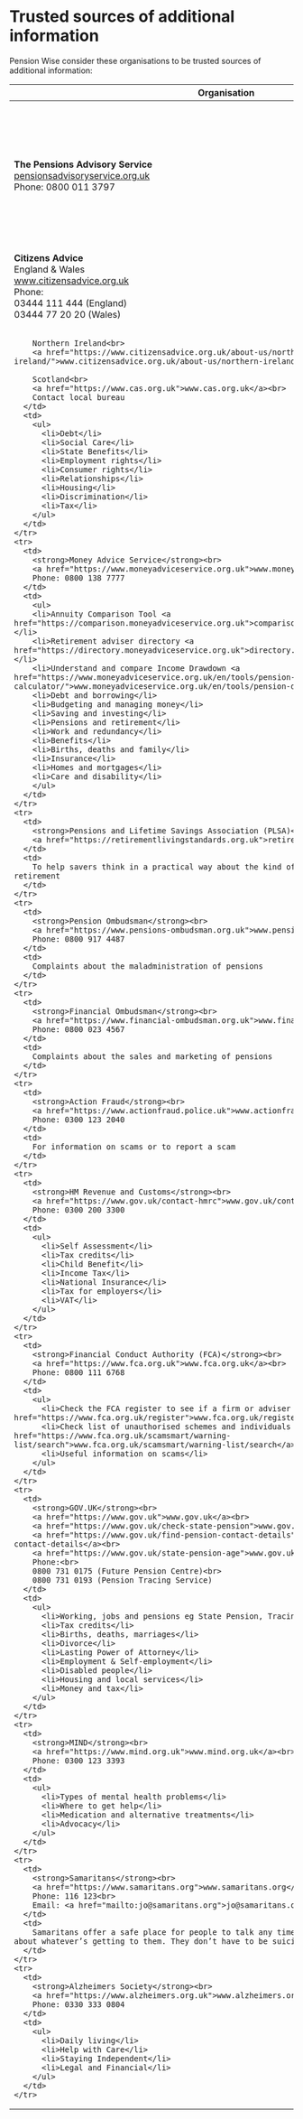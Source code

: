 # Trusted sources of additional information

Pension Wise consider these organisations to be trusted sources of additional information:

<table class="options-table">
  <thead>
    <tr>
      <th scope="col">Organisation</th>
      <th scope="col">Query</th>
    </tr>
  </thead>
  <tbody>
    <tr>
      <td>
        <strong>The Pensions Advisory Service</strong><br>
        <a href="https://pensionsadvisoryservice.org.uk">pensionsadvisoryservice.org.uk</a><br>
        Phone: 0800 011 3797
      </td>
      <td>
        For general pension queries and complaints, including help avoiding pension scams and saving into a pension scheme
      </td>
    </tr>
    <tr>
      <td>
        <strong>Citizens Advice</strong><br>
        England & Wales<br>
        <a href="https://www.citizensadvice.org.uk">www.citizensadvice.org.uk</a><br>
        Phone:<br>
        03444 111 444 (England)<br>
        03444 77 20 20 (Wales)<br><br>

        Northern Ireland<br>
        <a href="https://www.citizensadvice.org.uk/about-us/northern-ireland/">www.citizensadvice.org.uk/about-us/northern-ireland/</a><br><br>

        Scotland<br>
        <a href="https://www.cas.org.uk">www.cas.org.uk</a><br>
        Contact local bureau
      </td>
      <td>
        <ul>
          <li>Debt</li>
          <li>Social Care</li>
          <li>State Benefits</li>
          <li>Employment rights</li>
          <li>Consumer rights</li>
          <li>Relationships</li>
          <li>Housing</li>
          <li>Discrimination</li>
          <li>Tax</li>
        </ul>
      </td>
    </tr>
    <tr>
      <td>
        <strong>Money Advice Service</strong><br>
        <a href="https://www.moneyadviceservice.org.uk">www.moneyadviceservice.org.uk</a><br>
        Phone: 0800 138 7777
      </td>
      <td>
        <ul>
        <li>Annuity Comparison Tool <a href="https://comparison.moneyadviceservice.org.uk">comparison.moneyadviceservice.org.uk</a></li>
        <li>Retirement adviser directory <a href="https://directory.moneyadviceservice.org.uk">directory.moneyadviceservice.org.uk</a></li>
        <li>Understand and compare Income Drawdown <a href="https://www.moneyadviceservice.org.uk/en/tools/pension-drawdown-calculator/">www.moneyadviceservice.org.uk/en/tools/pension-drawdown-calculator</a></li>
        <li>Debt and borrowing</li>
        <li>Budgeting and managing money</li>
        <li>Saving and investing</li>
        <li>Pensions and retirement</li>
        <li>Work and redundancy</li>
        <li>Benefits</li>
        <li>Births, deaths and family</li>
        <li>Insurance</li>
        <li>Homes and mortgages</li>
        <li>Care and disability</li>
        </ul>
      </td>
    </tr>
    <tr>
      <td>
        <strong>Pensions and Lifetime Savings Association (PLSA)</strong><br>
        <a href="https://retirementlivingstandards.org.uk">retirementlivingstandards.org.uk</a>
      </td>
      <td>
        To help savers think in a practical way about the kind of lifestyle they might lead in retirement
      </td>
    </tr>
    <tr>
      <td>
        <strong>Pension Ombudsman</strong><br>
        <a href="https://www.pensions-ombudsman.org.uk">www.pensions-ombudsman.org.uk</a><br>
        Phone: 0800 917 4487
      </td>
      <td>
        Complaints about the maladministration of pensions
      </td>
    </tr>
    <tr>
      <td>
        <strong>Financial Ombudsman</strong><br>
        <a href="https://www.financial-ombudsman.org.uk">www.financial-ombudsman.org.uk</a><br>
        Phone: 0800 023 4567
      </td>
      <td>
        Complaints about the sales and marketing of pensions
      </td>
    </tr>
    <tr>
      <td>
        <strong>Action Fraud</strong><br>
        <a href="https://www.actionfraud.police.uk">www.actionfraud.police.uk</a><br>
        Phone: 0300 123 2040
      </td>
      <td>
        For information on scams or to report a scam
      </td>
    </tr>
    <tr>
      <td>
        <strong>HM Revenue and Customs</strong><br>
        <a href="https://www.gov.uk/contact-hmrc">www.gov.uk/contact-hmrc</a><br>
        Phone: 0300 200 3300
      </td>
      <td>
        <ul>
          <li>Self Assessment</li>
          <li>Tax credits</li>
          <li>Child Benefit</li>
          <li>Income Tax</li>
          <li>National Insurance</li>
          <li>Tax for employers</li>
          <li>VAT</li>
        </ul>
      </td>
    </tr>
    <tr>
      <td>
        <strong>Financial Conduct Authority (FCA)</strong><br>
        <a href="https://www.fca.org.uk">www.fca.org.uk</a><br>
        Phone: 0800 111 6768
      </td>
      <td>
        <ul>
          <li>Check the FCA register to see if a firm or adviser is regulated <a href="https://www.fca.org.uk/register">www.fca.org.uk/register</a></li>
          <li>Check list of unauthorised schemes and individuals to avoid <a href="https://www.fca.org.uk/scamsmart/warning-list/search">www.fca.org.uk/scamsmart/warning-list/search</a></li>
          <li>Useful information on scams</li>
        </ul>
      </td>
    </tr>
    <tr>
      <td>
        <strong>GOV.UK</strong><br>
        <a href="https://www.gov.uk">www.gov.uk</a><br>
        <a href="https://www.gov.uk/check-state-pension">www.gov.uk/check-state-pension</a><br>
        <a href="https://www.gov.uk/find-pension-contact-details">www.gov.uk/find-pension-contact-details</a><br>
        <a href="https://www.gov.uk/state-pension-age">www.gov.uk/state-pension-age</a><br>
        Phone:<br>
        0800 731 0175 (Future Pension Centre)<br>
        0800 731 0193 (Pension Tracing Service)
      </td>
      <td>
        <ul>
          <li>Working, jobs and pensions eg State Pension, Tracing a pension</li>
          <li>Tax credits</li>
          <li>Births, deaths, marriages</li>
          <li>Divorce</li>
          <li>Lasting Power of Attorney</li>
          <li>Employment & Self-employment</li>
          <li>Disabled people</li>
          <li>Housing and local services</li>
          <li>Money and tax</li>
        </ul>
      </td>
    </tr>
    <tr>
      <td>
        <strong>MIND</strong><br>
        <a href="https://www.mind.org.uk">www.mind.org.uk</a><br>
        Phone: 0300 123 3393
      </td>
      <td>
        <ul>
          <li>Types of mental health problems</li>
          <li>Where to get help</li>
          <li>Medication and alternative treatments</li>
          <li>Advocacy</li>
        </ul>
      </td>
    </tr>
    <tr>
      <td>
        <strong>Samaritans</strong><br>
        <a href="https://www.samaritans.org">www.samaritans.org</a><br>
        Phone: 116 123<br>
        Email: <a href="mailto:jo@samaritans.org">jo@samaritans.org</a>
      </td>
      <td>
        Samaritans offer a safe place for people to talk any time they like, in their own way – about whatever’s getting to them. They don’t have to be suicidal
      </td>
    </tr>
    <tr>
      <td>
        <strong>Alzheimers Society</strong><br>
        <a href="https://www.alzheimers.org.uk">www.alzheimers.org.uk</a><br>
        Phone: 0330 333 0804
      </td>
      <td>
        <ul>
          <li>Daily living</li>
          <li>Help with Care</li>
          <li>Staying Independent</li>
          <li>Legal and Financial</li>
        </ul>
      </td>
    </tr>
  </tbody>
</table>
